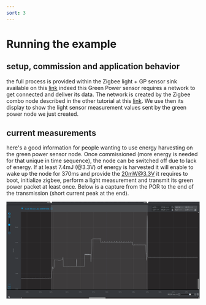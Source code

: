 ```yaml
---
sort: 3
---
```


# Running the example

## setup, commission and application behavior

the full process is provided within the Zigbee light + GP sensor sink available on this [link](../ZCR_light_sensor_sink/runnin_application.md)
indeed this Green Power sensor requires a network to get connected and deliver its data. The network is created by the Zigbee combo node described in the other tutorial at this [link](../ZCR_light_sensor_sink/README.md). We use then its display to show the light sensor measurement values sent by the green power node we just created.

## current measurements

here's a good information for people wanting to use energy harvesting on the green power sensor node. Once commissioned (more energy is needed for that unique in time sequence), the node can be switched off due to lack of energy.
If at least 7.4mJ (@3.3V) of energy is harvested it will enable to wake up the node for 370ms and provide the 20mW@3.3V it requires to boot, initialize zigbee, perform a light measurement and transmit its green power packet at least once.
Below is a capture from the POR to the end of the transmission (short current peak at the end).
 
<img src="images/capture_reset.png" alt="" width="800" class="center">
